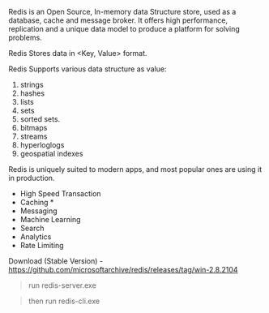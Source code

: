 
Redis is an Open Source, In-memory data Structure store, used as a database, cache and message broker. It offers high performance, replication and a unique data model to produce a platform for solving problems.

Redis Stores data in <Key, Value> format. 

Redis Supports various data structure as value:
1. strings
2. hashes
3. lists
4. sets
5. sorted sets.
6. bitmaps
7. streams
8. hyperloglogs
9. geospatial indexes

Redis is uniquely suited to modern apps, and most popular ones are using it in production.
- High Speed Transaction
- Caching * 
- Messaging
- Machine Learning
- Search
- Analytics
- Rate Limiting

Download (Stable Version) - https://github.com/microsoftarchive/redis/releases/tag/win-2.8.2104

> run redis-server.exe

> then run redis-cli.exe








